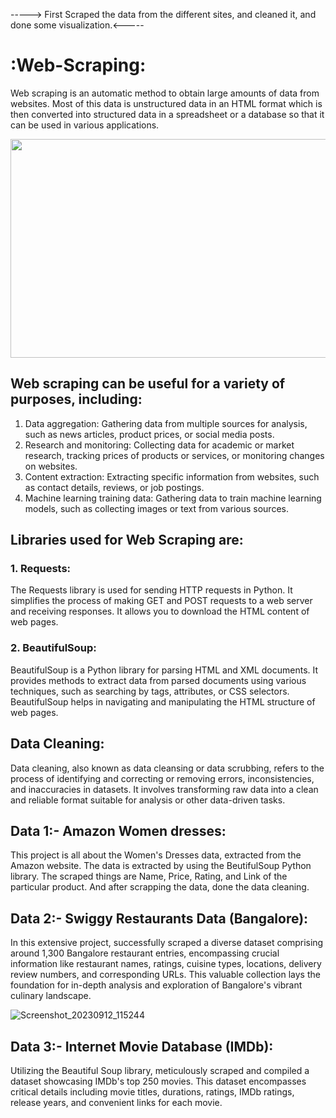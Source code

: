 -----> First Scraped the data from the different sites, and cleaned it, and done some visualization.<-----

# **:Web-Scraping:** 
Web scraping is an automatic method to obtain large amounts of data from websites. Most of this data is unstructured data in an HTML format which is then converted into structured data in a spreadsheet or a database so that it can be used in various applications.

<div id="header" align="center">
    <img src="https://github.com/yasmeenustad/Web-Scraping/assets/112754746/da82a879-c3f7-406f-8ba1-65924df7094a"  height="350" width="800"/>
</div>

## Web scraping can be useful for a variety of purposes, including:
1. Data aggregation: Gathering data from multiple sources for analysis, such as news articles, product prices, or social media posts.
2. Research and monitoring: Collecting data for academic or market research, tracking prices of products or services, or monitoring changes on websites.
3. Content extraction: Extracting specific information from websites, such as contact details, reviews, or job postings.
4. Machine learning training data: Gathering data to train machine learning models, such as collecting images or text from various sources.

## Libraries used for Web Scraping are:
### 1. Requests:
The Requests library is used for sending HTTP requests in Python. It simplifies the process of making GET and POST requests to a web server and receiving responses. It allows you to download the HTML content of web pages.

### 2. BeautifulSoup: 
BeautifulSoup is a Python library for parsing HTML and XML documents. It provides methods to extract data from parsed documents using various techniques, such as searching by tags, attributes, or CSS selectors. BeautifulSoup helps in navigating and manipulating the HTML structure of web pages.

## Data Cleaning:
Data cleaning, also known as data cleansing or data scrubbing, refers to the process of identifying and correcting or removing errors, inconsistencies, and inaccuracies in datasets. It involves transforming raw data into a clean and reliable format suitable for analysis or other data-driven tasks. 

## Data 1:- Amazon Women dresses:
This project is all about the Women's Dresses data, extracted from the Amazon website. The data is extracted by using the BeutifulSoup Python library. The scraped things are Name, Price, Rating, and Link of the particular product. And after scrapping the data, done the data cleaning.

## Data 2:- Swiggy Restaurants Data (Bangalore):
In this extensive project, successfully scraped a diverse dataset comprising around 1,300 Bangalore restaurant entries, encompassing crucial information like restaurant names, ratings, cuisine types, locations, delivery review numbers, and corresponding URLs. This valuable collection lays the foundation for in-depth analysis and exploration of Bangalore's vibrant culinary landscape.

![Screenshot_20230912_115244](https://github.com/yasmeenustad/Web-Scraping/assets/112754746/ab46d12a-ae3a-42ba-85ab-fc9f57388f86)


## Data 3:- Internet Movie Database (IMDb):
Utilizing the Beautiful Soup library, meticulously scraped and compiled a dataset showcasing IMDb's top 250 movies. This dataset encompasses critical details including movie titles, durations, ratings, IMDb ratings, release years, and convenient links for each movie.





